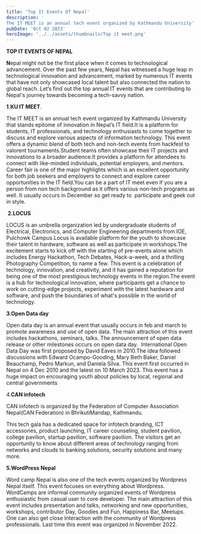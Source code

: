 ```yaml
---
title: 'Top It Events Of Nepal'
description: '
The IT MEET is an annual tech event organized by Kathmandu University'
pubDate: 'Oct 02 2023'
heroImage: '../../assets/thumbnails/Top it meet.png'
---
```


<!-- **TOP IT EVENTS OF NEPAL** -->

**TOP IT EVENTS OF NEPAL**

**N**epal might not be the first place when it comes to technological advancement. Over the past few years, Nepal has witnessed a huge leap in technological innovation and advancement, marked by numerous IT events that have not only showcased local talent but also connected the nation to global reach. Let’s find out the top annual IT events that are contributing to Nepal's journey towards becoming a tech-savvy nation.

**1.KU IT MEET**.

The IT MEET is an annual tech event organized by Kathmandu University that stands epitome of innovation in Nepal’s IT field.It is a platform for students, IT professionals, and technology enthusiasts to come together to discuss and explore various aspects of information technology. This event offers a dynamic blend of both tech and non-tech events from hackfest to valorent tournaments.Student teams often showcase their IT projects and innovations to a broader audience.It provides a platform for attendees to connect with like-minded individuals, potential employers, and mentors. Career fair is one of the major highlights which is an excellent opportunity for both job seekers and employers to connect and explore career opportunities in the IT field.You can be a part of IT meet even if you are a person from non tech background as it offers various non-tech programs as well. It usually occurs in December so get ready to  participate and geek out in style.

 **2.LOCUS**

LOCUS is an umbrella organization led by undergraduate students of Electrical, Electronics, and Computer Engineering departments from IOE, Pulchowk Campus.Locus is available platform for the youth to showcase their talent in hardware, software as well as participate in workshops.The excitement starts to kick off with the starting of pre-events alone which includes Energy Hackathon, Tech Debates, Hack-a-week, and a thrilling Photography Competition, to name a few. This event is a celebration of technology, innovation, and creativity, and it has gained a reputation for being one of the most prestigious technology events in the region.The event is a hub for technological innovation, where participants get a chance to work on cutting-edge projects, experiment with the latest hardware and software, and push the boundaries of what's possible in the world of technology.

**3.Open Data day**

Open data day is an annual event that usually occurs in feb and march to promote awareness and use of open data. The main attraction of this event includes hackathons, seminars, talks. The announcement of open data release or other milestones occurs on open data day.  International Open Data Day was first proposed by David Eaves in 2010.The idea followed discussions with Edward Ocampo-Gooding, Mary Beth Baker, Daniel Beauchamp, Pedro Markun, and Daniela Silva. This event first occurred in Nepal on 4 Dec 2010 and the latest on 10 March 2023. This event has a huge impact on encouraging youth about policies by local, regional and central governments

4.**CAN infotech**

CAN infotech is organized by the Federation of Computer Association Nepal(CAN Federation) in BhrikutiMandap, Kathmandu.

This tech gala has a dedicated space for infotech branding, ICT accessories, product launching, IT career counseling, student pavilion, college pavilion, startup pavilion, software pavilion. The visitors get an opportunity to know about different areas of technology ranging from networks and clouds to banking solutions, security solutions and many more. 

**5.WordPress Nepal**

Word camp Nepal is also one of the tech events organized by Wordpress Nepal itself. This event focuses on everything about Wordpress. WordCamps are informal community organized events of Wordpress enthusiastic from casual user to core developer. The main attraction of this event includes presentation and talks, networking and new opportunities, workshops, contributor Day, Goodies and Fun, Happiness Bar, Meetups. One can also get close Interaction with the community of Wordpress professionals.
Last time this event was organized in November 2022.
